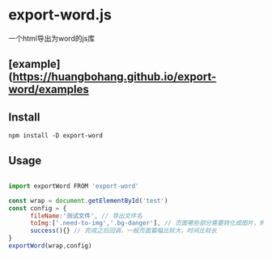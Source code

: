 # export-word.js  
一个html导出为word的js库   

## [example](https://huangbohang.github.io/export-word/examples

## Install  
    npm install -D export-word

## Usage     
  
```javascript    

import exportWord FROM 'export-word'

const wrap = document.getElementById('test')
const config = {
      fileName:'测试文件', // 导出文件名
      toImg:['.need-to-img','.bg-danger'], // 页面哪些部分需要转化成图片，例如echart图表之类
      success(){} // 完成之后回调，一般页面篇幅比较大，时间比较长
}
exportWord(wrap,config)  

```
   
